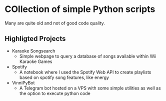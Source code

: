 # COllection of simple Python scripts

Many are quite old and not of good code quality.

## Highligted Projects

- Karaoke Songsearch
    - Simple webpage to query a database of songs available within Wii Karaoke Games
- Spotify
    - A notebook where I used the Spotify Web API to create playlists based on spotify song features, like energy
- VinniPyBot
    - A Telegram bot hosted on a VPS with some simple utilities as well as the option to execute python code